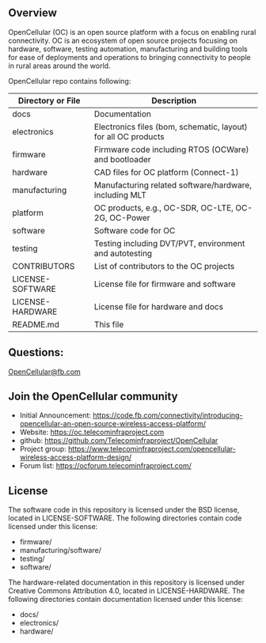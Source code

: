 ## Overview

OpenCellular (OC) is an open source platform with a focus on enabling rural 
connectivity. OC is an ecosystem of open source projects focusing on 
hardware, software, testing automation, manufacturing and building tools for 
ease of deployments and operations to bringing connectivity to people in rural 
areas around the world.

OpenCellular repo contains following:

Directory or File | Description
--------- | -----------
docs | Documentation 
electronics | Electronics files (bom, schematic, layout) for all OC products
firmware | Firmware code including RTOS (OCWare) and bootloader
hardware | CAD files for OC platform (Connect-1)
manufacturing | Manufacturing related software/hardware, including MLT
platform | OC products, e.g., OC-SDR, OC-LTE, OC-2G, OC-Power
software | Software code for OC
testing | Testing including DVT/PVT, environment and autotesting 
CONTRIBUTORS | List of contributors to the OC projects
LICENSE-SOFTWARE | License file for firmware and software
LICENSE-HARDWARE | License file for hardware and docs
README.md	| This file

## Questions:

OpenCellular@fb.com

## Join the OpenCellular community

* Initial Announcement: https://code.fb.com/connectivity/introducing-opencellular-an-open-source-wireless-access-platform/
* Website: https://oc.telecominfraproject.com
* github: https://github.com/Telecominfraproject/OpenCellular
* Project group: https://www.telecominfraproject.com/opencellular-wireless-access-platform-design/
* Forum list: https://ocforum.telecominfraproject.com/

## License

The software code in this repository is licensed under the BSD license, located
in LICENSE-SOFTWARE.  The following directories contain code licensed under 
this license:
* firmware/
* manufacturing/software/
* testing/
* software/

The hardware-related documentation in this repository is licensed under 
Creative Commons Attribution 4.0, located in LICENSE-HARDWARE.  The following 
directories contain documentation licensed under this license: 
* docs/
* electronics/
* hardware/
